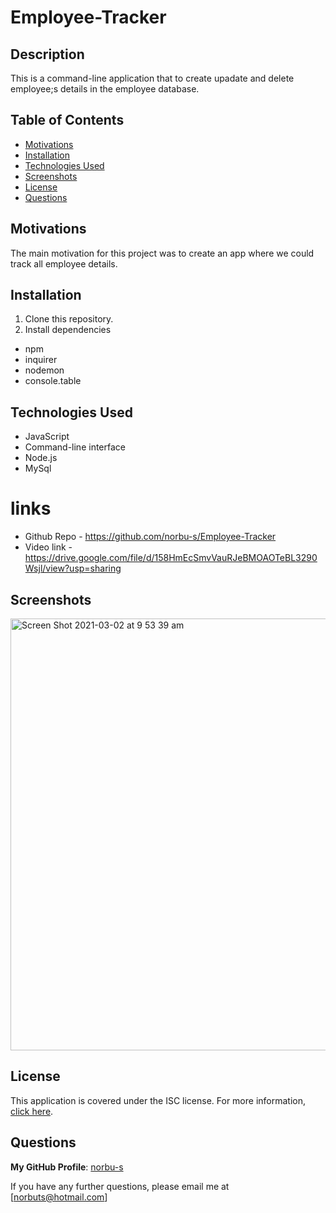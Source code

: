 # Employee-Tracker

## Description
This is a command-line application that to create upadate and delete employee;s details in the employee database.

## Table of Contents
- [Motivations](#Motivations)
- [Installation](#Installation)
- [Technologies Used](#Technologies-Used)
- [Screenshots](#Screenshots)
- [License](#License)
- [Questions](#Questions)

## Motivations 
The main motivation for this project was to create an app where we could track all employee details.

## Installation
1. Clone this repository.
2. Install dependencies
- npm 
- inquirer
- nodemon
- console.table


## Technologies Used 
- JavaScript
- Command-line interface
- Node.js
- MySql

# links
* Github Repo - https://github.com/norbu-s/Employee-Tracker
* Video link - https://drive.google.com/file/d/158HmEcSmvVauRJeBMOAOTeBL3290Wsjl/view?usp=sharing

## Screenshots

<img width="691" alt="Screen Shot 2021-03-02 at 9 53 39 am" src="https://user-images.githubusercontent.com/73917485/109650783-d224ff80-7bb1-11eb-8582-a2e8ecea6bdf.png">


## License
This application is covered under the ISC license.
For more information, [click here](https://opensource.org/licenses/ISC).

## Questions
**My GitHub Profile**: [norbu-s](https://https://github.com/norbu-s)

If you have any further questions, please email me at [norbuts@hotmail.com]  

